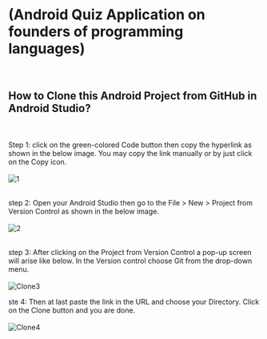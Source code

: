 
<h1>(Android Quiz Application on founders of programming languages)</h1><br/>

**<h2>How to Clone this Android Project from GitHub in Android Studio?**</h2><br/><br/>
Step 1: click on the green-colored Code button then copy the hyperlink as shown in the below image. You may copy the link manually or by just click on the Copy icon. <br/><br/>
![1](https://github.com/sakshi-gaikar/Android-QUIZ-App/assets/167235281/f5e6b28e-cc17-4cba-b7ac-65433ee50bcf)<br/><br/>

step 2: Open your Android Studio then go to the File > New > Project from Version Control as shown in the below image.<br/><br/>
![2](https://github.com/sakshi-gaikar/Android-QUIZ-App/assets/167235281/8794bb5b-a6b7-48d2-91fa-fd6dcacd690d)<br/><br/>

step 3: After clicking on the Project from Version Control a pop-up screen will arise like below. In the Version control choose Git from the drop-down menu. <br/><br/>
![Clone3](https://github.com/sakshi-gaikar/Android-QUIZ-App/assets/167235281/c8293dfe-9c17-4167-930f-1fc782e1d3c9)

ste 4: Then at last paste the link in the URL and choose your Directory. Click on the Clone button and you are done.<br/><br/>
![Clone4](https://github.com/sakshi-gaikar/Android-QUIZ-App/assets/167235281/0c1a5c6d-d178-4412-9ea1-297e1d48f6ed)<br/><br/>
